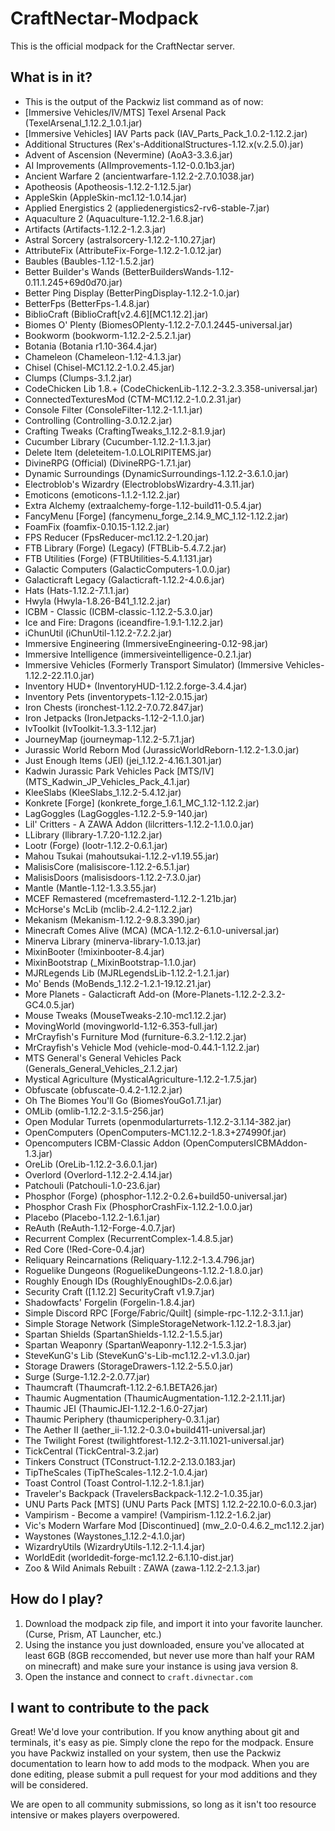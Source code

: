 # CraftNectar-Modpack

This is the official modpack for the CraftNectar server.

## What is in it?

- This is the output of the Packwiz list command as of now:
- [Immersive Vehicles/IV/MTS] Texel Arsenal Pack (TexelArsenal_1.12.2_1.0.1.jar)
- [Immersive Vehicles] IAV Parts pack (IAV_Parts_Pack_1.0.2-1.12.2.jar)
- Additional Structures (Rex's-AdditionalStructures-1.12.x(v.2.5.0).jar)
- Advent of Ascension (Nevermine) (AoA3-3.3.6.jar)
- AI Improvements (AIImprovements-1.12-0.0.1b3.jar)
- Ancient Warfare 2 (ancientwarfare-1.12.2-2.7.0.1038.jar)
- Apotheosis (Apotheosis-1.12.2-1.12.5.jar)
- AppleSkin (AppleSkin-mc1.12-1.0.14.jar)
- Applied Energistics 2 (appliedenergistics2-rv6-stable-7.jar)
- Aquaculture 2 (Aquaculture-1.12.2-1.6.8.jar)
- Artifacts (Artifacts-1.12.2-1.2.3.jar)
- Astral Sorcery (astralsorcery-1.12.2-1.10.27.jar)
- AttributeFix (AttributeFix-Forge-1.12.2-1.0.12.jar)
- Baubles (Baubles-1.12-1.5.2.jar)
- Better Builder's Wands (BetterBuildersWands-1.12-0.11.1.245+69d0d70.jar)
- Better Ping Display (BetterPingDisplay-1.12.2-1.0.jar)
- BetterFps (BetterFps-1.4.8.jar)
- BiblioCraft (BiblioCraft[v2.4.6][MC1.12.2].jar)
- Biomes O' Plenty (BiomesOPlenty-1.12.2-7.0.1.2445-universal.jar)
- Bookworm (bookworm-1.12.2-2.5.2.1.jar)
- Botania (Botania r1.10-364.4.jar)
- Chameleon (Chameleon-1.12-4.1.3.jar)
- Chisel (Chisel-MC1.12.2-1.0.2.45.jar)
- Clumps (Clumps-3.1.2.jar)
- CodeChicken Lib 1.8.+ (CodeChickenLib-1.12.2-3.2.3.358-universal.jar)
- ConnectedTexturesMod (CTM-MC1.12.2-1.0.2.31.jar)
- Console Filter (ConsoleFilter-1.12.2-1.1.1.jar)
- Controlling (Controlling-3.0.12.2.jar)
- Crafting Tweaks (CraftingTweaks_1.12.2-8.1.9.jar)
- Cucumber Library (Cucumber-1.12.2-1.1.3.jar)
- Delete Item (deleteitem-1.0.LOLRIPITEMS.jar)
- DivineRPG (Official) (DivineRPG-1.7.1.jar)
- Dynamic Surroundings (DynamicSurroundings-1.12.2-3.6.1.0.jar)
- Electroblob's Wizardry (ElectroblobsWizardry-4.3.11.jar)
- Emoticons (emoticons-1.1.2-1.12.2.jar)
- Extra Alchemy (extraalchemy-forge-1.12-build11-0.5.4.jar)
- FancyMenu [Forge] (fancymenu_forge_2.14.9_MC_1.12-1.12.2.jar)
- Foam​Fix (foamfix-0.10.15-1.12.2.jar)
- FPS Reducer (FpsReducer-mc1.12.2-1.20.jar)
- FTB Library (Forge) (Legacy) (FTBLib-5.4.7.2.jar)
- FTB Utilities (Forge) (FTBUtilities-5.4.1.131.jar)
- Galactic Computers (GalacticComputers-1.0.0.jar)
- Galacticraft Legacy (Galacticraft-1.12.2-4.0.6.jar)
- Hats (Hats-1.12.2-7.1.1.jar)
- Hwyla (Hwyla-1.8.26-B41_1.12.2.jar)
- ICBM - Classic (ICBM-classic-1.12.2-5.3.0.jar)
- Ice and Fire: Dragons (iceandfire-1.9.1-1.12.2.jar)
- iChunUtil (iChunUtil-1.12.2-7.2.2.jar)
- Immersive Engineering (ImmersiveEngineering-0.12-98.jar)
- Immersive Intelligence (immersiveintelligence-0.2.1.jar)
- Immersive Vehicles (Formerly Transport Simulator) (Immersive Vehicles-1.12.2-22.11.0.jar)
- Inventory HUD+ (InventoryHUD-1.12.2.forge-3.4.4.jar)
- Inventory Pets (inventorypets-1.12-2.0.15.jar)
- Iron Chests (ironchest-1.12.2-7.0.72.847.jar)
- Iron Jetpacks (IronJetpacks-1.12-2-1.1.0.jar)
- IvToolkit (IvToolkit-1.3.3-1.12.jar)
- JourneyMap (journeymap-1.12.2-5.7.1.jar)
- Jurassic World Reborn Mod (JurassicWorldReborn-1.12.2-1.3.0.jar)
- Just Enough Items (JEI) (jei_1.12.2-4.16.1.301.jar)
- Kadwin Jurassic Park Vehicles Pack [MTS/IV] (MTS_Kadwin_JP_Vehicles_Pack_4.1.jar)
- KleeSlabs (KleeSlabs_1.12.2-5.4.12.jar)
- Konkrete [Forge] (konkrete_forge_1.6.1_MC_1.12-1.12.2.jar)
- LagGoggles (LagGoggles-1.12.2-5.9-140.jar)
- Lil' Critters - A ZAWA Addon (lilcritters-1.12.2-1.1.0.0.jar)
- LLibrary (llibrary-1.7.20-1.12.2.jar)
- Lootr (Forge) (lootr-1.12.2-0.6.1.jar)
- Mahou Tsukai (mahoutsukai-1.12.2-v1.19.55.jar)
- MalisisCore (malisiscore-1.12.2-6.5.1.jar)
- MalisisDoors (malisisdoors-1.12.2-7.3.0.jar)
- Mantle (Mantle-1.12-1.3.3.55.jar)
- MCEF Remastered (mcefremasterd-1.12.2-1.21b.jar)
- McHorse's McLib (mclib-2.4.2-1.12.2.jar)
- Mekanism (Mekanism-1.12.2-9.8.3.390.jar)
- Minecraft Comes Alive (MCA) (MCA-1.12.2-6.1.0-universal.jar)
- Minerva Library (minerva-library-1.0.13.jar)
- MixinBooter (!mixinbooter-8.4.jar)
- MixinBootstrap (_MixinBootstrap-1.1.0.jar)
- MJRLegends Lib (MJRLegendsLib-1.12.2-1.2.1.jar)
- Mo' Bends (MoBends_1.12.2-1.2.1-19.12.21.jar)
- More Planets - Galacticraft Add-on (More-Planets-1.12.2-2.3.2-GC4.0.5.jar)
- Mouse Tweaks (MouseTweaks-2.10-mc1.12.2.jar)
- MovingWorld (movingworld-1.12-6.353-full.jar)
- MrCrayfish's Furniture Mod (furniture-6.3.2-1.12.2.jar)
- MrCrayfish's Vehicle Mod (vehicle-mod-0.44.1-1.12.2.jar)
- MTS General's General Vehicles Pack (Generals_General_Vehicles_2.1.2.jar)
- Mystical Agriculture (MysticalAgriculture-1.12.2-1.7.5.jar)
- Obfuscate (obfuscate-0.4.2-1.12.2.jar)
- Oh The Biomes You'll Go (BiomesYouGo1.7.1.jar)
- OMLib (omlib-1.12.2-3.1.5-256.jar)
- Open Modular Turrets (openmodularturrets-1.12.2-3.1.14-382.jar)
- OpenComputers (OpenComputers-MC1.12.2-1.8.3+274990f.jar)
- Opencomputers ICBM-Classic Addon (OpenComputersICBMAddon-1.3.jar)
- OreLib (OreLib-1.12.2-3.6.0.1.jar)
- Overlord (Overlord-1.12.2-2.4.14.jar)
- Patchouli (Patchouli-1.0-23.6.jar)
- Phosphor (Forge) (phosphor-1.12.2-0.2.6+build50-universal.jar)
- Phosphor Crash Fix (PhosphorCrashFix-1.12.2-1.0.0.jar)
- Placebo (Placebo-1.12.2-1.6.1.jar)
- ReAuth (ReAuth-1.12-Forge-4.0.7.jar)
- Recurrent Complex (RecurrentComplex-1.4.8.5.jar)
- Red Core (!Red-Core-0.4.jar)
- Reliquary Reincarnations (Reliquary-1.12.2-1.3.4.796.jar)
- Roguelike Dungeons (RoguelikeDungeons-1.12.2-1.8.0.jar)
- Roughly Enough IDs (RoughlyEnoughIDs-2.0.6.jar)
- Security Craft ([1.12.2] SecurityCraft v1.9.7.jar)
- Shadowfacts' Forgelin (Forgelin-1.8.4.jar)
- Simple Discord RPC [Forge/Fabric/Quilt] (simple-rpc-1.12.2-3.1.1.jar)
- Simple Storage Network (SimpleStorageNetwork-1.12.2-1.8.3.jar)
- Spartan Shields (SpartanShields-1.12.2-1.5.5.jar)
- Spartan Weaponry (SpartanWeaponry-1.12.2-1.5.3.jar)
- SteveKunG's Lib (SteveKunG's-Lib-mc1.12.2-v1.3.0.jar)
- Storage Drawers (StorageDrawers-1.12.2-5.5.0.jar)
- Surge (Surge-1.12.2-2.0.77.jar)
- Thaumcraft (Thaumcraft-1.12.2-6.1.BETA26.jar)
- Thaumic Augmentation (ThaumicAugmentation-1.12.2-2.1.11.jar)
- Thaumic JEI (ThaumicJEI-1.12.2-1.6.0-27.jar)
- Thaumic Periphery (thaumicperiphery-0.3.1.jar)
- The Aether II (aether_ii-1.12.2-0.3.0+build411-universal.jar)
- The Twilight Forest (twilightforest-1.12.2-3.11.1021-universal.jar)
- TickCentral (TickCentral-3.2.jar)
- Tinkers Construct (TConstruct-1.12.2-2.13.0.183.jar)
- TipTheScales (TipTheScales-1.12.2-1.0.4.jar)
- Toast Control (Toast Control-1.12.2-1.8.1.jar)
- Traveler's Backpack (TravelersBackpack-1.12.2-1.0.35.jar)
- UNU Parts Pack [MTS] (UNU Parts Pack [MTS] 1.12.2-22.10.0-6.0.3.jar)
- Vampirism - Become a vampire! (Vampirism-1.12.2-1.6.2.jar)
- Vic's Modern Warfare Mod [Discontinued] (mw_2.0-0.4.6.2_mc1.12.2.jar)
- Waystones (Waystones_1.12.2-4.1.0.jar)
- WizardryUtils (WizardryUtils-1.12.2-1.1.4.jar)
- WorldEdit (worldedit-forge-mc1.12.2-6.1.10-dist.jar)
- Zoo & Wild Animals Rebuilt : ZAWA (zawa-1.12.2-2.1.3.jar)

## How do I play?

1. Download the modpack zip file, and import it into your favorite launcher. (Curse, Prism, AT Launcher, etc.)
2. Using the instance you just downloaded, ensure you've allocated at least 6GB (8GB reccomended, but never use more than half your RAM on minecraft) and make sure your instance is using java version 8.
3. Open the instance and connect to `craft.divnectar.com`

## I want to contribute to the pack

Great! We'd love your contribution. If you know anything about git and terminals, it's easy as pie. Simply clone the repo for the modpack. Ensure you have Packwiz installed on your system, then use the Packwiz documentation to learn how to add mods to the modpack. When you are done editing, please submit a pull request for your mod additions and they will be considered.

We are open to all community submissions, so long as it isn't too resource intensive or makes players overpowered.